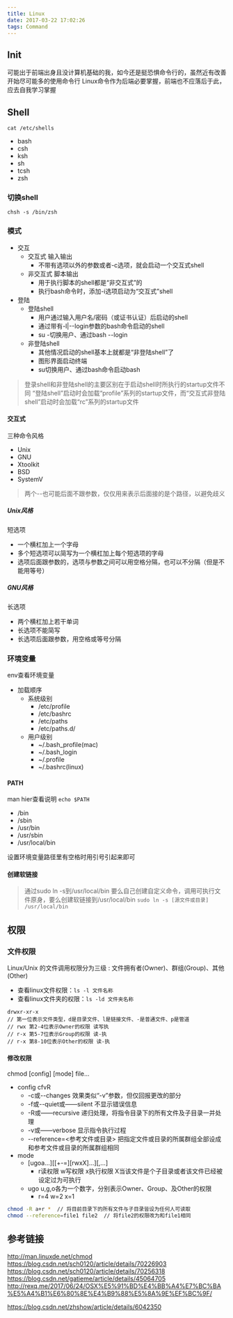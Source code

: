 ```yaml
---
title: Linux
date: 2017-03-22 17:02:26
tags: Command
---
```


## Init
可能出于前端出身且没计算机基础的我，如今还是挺恐惧命令行的，虽然近有改善开始尽可能多的使用命令行
Linux命令作为后端必要掌握，前端也不应落后于此，应去自我学习掌握

## Shell
`cat /etc/shells`
- bash
- csh
- ksh
- sh
- tcsh
- zsh

### 切换shell
`chsh -s /bin/zsh`

### 模式
- 交互
    + 交互式 输入输出
        * 不带有选项以外的参数或者-c选项，就会启动一个交互式shell
    + 非交互式 脚本输出
        * 用于执行脚本的shell都是“非交互式”的
        * 执行bash命令时，添加-i选项启动为“交互式”shell
- 登陆
    + 登陆shell
        * 用户通过输入用户名/密码（或证书认证）后启动的shell
        * 通过带有-l|--login参数的bash命令启动的shell
        * su -切换用户、通过bash --login
    + 非登陆shell
        * 其他情况启动的shell基本上就都是“非登陆shell”了
        * 图形界面启动终端
        * su切换用户、通过bash命令启动bash

> 登录shell和非登陆shell的主要区别在于启动shell时所执行的startup文件不同
> “登陆shell”启动时会加载“profile”系列的startup文件，而“交互式非登陆shell”启动时会加载“rc”系列的startup文件

#### 交互式
三种命令风格
- Unix
- GNU
- Xtoolkit
- BSD
- SystemV

> 两个--也可能后面不跟参数，仅仅用来表示后面接的是个路径，以避免歧义

##### Unix风格
短选项
- 一个横杠加上一个字母
- 多个短选项可以简写为一个横杠加上每个短选项的字母
- 选项后面跟参数的，选项与参数之间可以用空格分隔，也可以不分隔（但是不能用等号）

##### GNU风格
长选项
- 两个横杠加上若干单词
- 长选项不能简写
- 长选项后面跟参数，用空格或等号分隔

### 环境变量
env查看环境变量

- 加载顺序
    + 系统级别
        * /etc/profile
        * /etc/bashrc
        * /etc/paths
        * /etc/paths.d/
    + 用户级别
        * ~/.bash_profile(mac)
        * ~/.bash_login
        * ~/.profile
        * ~/.bashrc(linux)

#### PATH
man hier查看说明
`echo $PATH`
- /bin
- /sbin
- /usr/bin
- /usr/sbin
- /usr/local/bin

设置环境变量路径里有空格时用引号引起来即可

#### 创建软链接
> 通过sudo ln -s到/usr/local/bin
> 要么自己创建自定义命令，调用可执行文件原身，要么创建软链接到/usr/local/bin
> `sudo ln -s [源文件或目录] /usr/local/bin`


## 权限

### 文件权限
Linux/Unix 的文件调用权限分为三级 : 文件拥有者(Owner)、群组(Group)、其他(Other)
- 查看linux文件权限：`ls -l 文件名称`
- 查看linux文件夹的权限：`ls -ld 文件夹名称`

```
drwxr-xr-x
// 第一位表示文件类型，d是目录文件、l是链接文件、-是普通文件、p是管道
// rwx 第2-4位表示Owner的权限 读写执
// r-x 第5-7位表示Group的权限 读-执
// r-x 第8-10位表示Other的权限 读-执
```

#### 修改权限
chmod \[config] \[mode] file...
- config cfvR
    + -c或--changes 效果类似“-v”参数，但仅回报更改的部分
    + -f或--quiet或——silent 不显示错误信息
    + -R或——recursive 递归处理，将指令目录下的所有文件及子目录一并处理
    + -v或——verbose 显示指令执行过程
    + --reference=<参考文件或目录> 把指定文件或目录的所属群组全部设成和参考文件或目录的所属群组相同
- mode 
    + \[ugoa...]\[\[+-=]\[rwxX]...]\[,...]
        * r读权限 w写权限 x执行权限 X当该文件是个子目录或者该文件已经被设定过为可执行
    + ugo u,g,o各为一个数字，分别表示Owner、Group、及Other的权限
        * r=4 w=2 x=1

```bash
chmod -R a+r *  // 将目前目录下的所有文件与子目录皆设为任何人可读取
chmod --reference=file1 file2  // 将file2的权限改为和file1相同
```


## 参考链接
http://man.linuxde.net/chmod
https://blog.csdn.net/sch0120/article/details/70226903
https://blog.csdn.net/sch0120/article/details/70256318
https://blog.csdn.net/gatieme/article/details/45064705
http://rexq.me/2017/06/24/OSX%E5%91%BD%E4%BB%A4%E7%BC%BA%E5%A4%B1%E6%80%8E%E4%B9%88%E5%8A%9E%EF%BC%9F/

https://blog.csdn.net/zhshow/article/details/6042350
